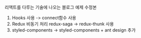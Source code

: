 리액트를 다루는 기술에 나오는 블로그 예제 수정본

1. Hooks 사용 -> connect함수 사용
2. Redux 비동기 처리 redux-saga -> redux-thunk 사용
3. styled-components -> styled-components + ant design 추가
